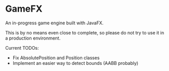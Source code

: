 # GameFX
An in-progress game engine built with JavaFX.

This is by no means even close to complete, so please do not try to use it in a production environment.

Current TODOs:
- Fix AbsolutePosition and Position classes
- Implement an easier way to detect bounds (AABB probably)
